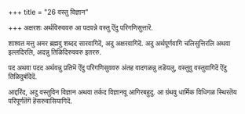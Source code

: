 +++
title = "26 वस्तु विज्ञान"

+++
अक्षरशः अर्थविरुववरु आ पदवन्ने वस्तु ऎंदु परिगणिसुत्तारॆ.

शाश्वत मत्तु अमर ब्रह्मवु शब्दद सारवागिदॆ, अदु अक्षरवागिदॆ. अदु अर्थपूर्णवागि चलिसुत्तिरलि अथवा इल्लदिरलि, अदन्नु तिळिदिरुववरु इतररु.

पद अथवा पदद अर्थवन्नु प्रतिभॆ ऎंदु परिगणिसुववरु अंतह वादगळन्नु तडॆयलु, वस्तुवु वस्तुवागिदॆ ऎंदु तिळिदुबंदिदॆ.

आद्दरिंद, अदु वस्तुविन विज्ञान अथवा तर्कद विज्ञानवू आगिरबहुदु. आ ग्रंथवु धार्मिक विधिगळ स्थिरतॆय परिपूर्णतॆगॆ हॆसरुवासियागिदॆ.

